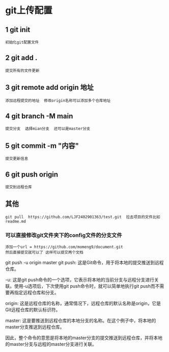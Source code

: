 # git上传配置
## 1 git init  
    初始化git配置文件
## 2 git add .   
    提交所有的文件更新
## 3 git remote add origin 地址   
    添加远程提交的地址  修改origin名称可以添加多个仓库地址
## 4 git branch  -M main  
    提交分支  选择mian分支  还可以是master分支
## 5 git commit -m "内容"
    提交更新信息
## 6 git push  origin 
    提交到远程仓库

## 其他
    git pull  https://github.com/LJF2402901363/test.git  拉去项目的文件比如readme.md


### 可以直接修改git文件夹下的config文件的分支文件
    添加一个url = https://github.com/momeng9/document.git
    然后直接提交就可以了 这样可以提交两个文档
git push -u origin master
git push: 这是Git命令，用于将本地的提交推送到远程仓库。

-u: 这是git push命令的一个选项，它表示将本地的当前分支与远程分支进行关联。使用-u选项后，下次使用git push命令时，就可以简单地执行git push而不需要再指定远程仓库和分支。

origin: 这是远程仓库的名称，通常情况下，远程仓库的默认名称是origin，它是Git远程仓库的默认标识符。

master: 这是要推送到远程仓库的本地分支的名称。在这个例子中，将本地的master分支推送到远程仓库。

因此，整个命令的意思是将本地的master分支的提交推送到远程仓库，并将本地的master分支与远程的master分支进行关联。